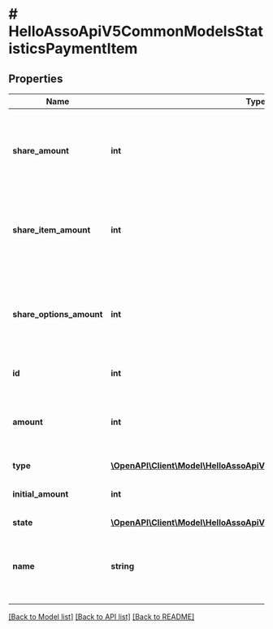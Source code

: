 # # HelloAssoApiV5CommonModelsStatisticsPaymentItem

## Properties

Name | Type | Description | Notes
------------ | ------------- | ------------- | -------------
**share_amount** | **int** | Amount of the payment assigned to the item and its options (in cents) | [optional]
**share_item_amount** | **int** | Amount of the item payed on this payment term (in cents) | [optional]
**share_options_amount** | **int** | Amount of all extra options linked to this item and payed on this payment (in cents) | [optional]
**id** | **int** | ID of the Item | [optional]
**amount** | **int** | Total item Price in cents (after discount without extra options) | [optional]
**type** | [**\OpenAPI\Client\Model\HelloAssoApiV5CommonModelsEnumsTierType**](HelloAssoApiV5CommonModelsEnumsTierType.md) |  | [optional]
**initial_amount** | **int** | The raw amount (without reduction) | [optional]
**state** | [**\OpenAPI\Client\Model\HelloAssoApiV5CommonModelsEnumsItemState**](HelloAssoApiV5CommonModelsEnumsItemState.md) |  | [optional]
**name** | **string** | Name of the item paid (relevant for checkout forms) | [optional]

[[Back to Model list]](../../README.md#models) [[Back to API list]](../../README.md#endpoints) [[Back to README]](../../README.md)
